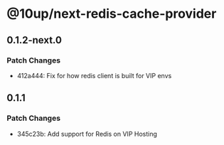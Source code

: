 # @10up/next-redis-cache-provider

## 0.1.2-next.0

### Patch Changes

- 412a444: Fix for how redis client is built for VIP envs

## 0.1.1

### Patch Changes

- 345c23b: Add support for Redis on VIP Hosting
